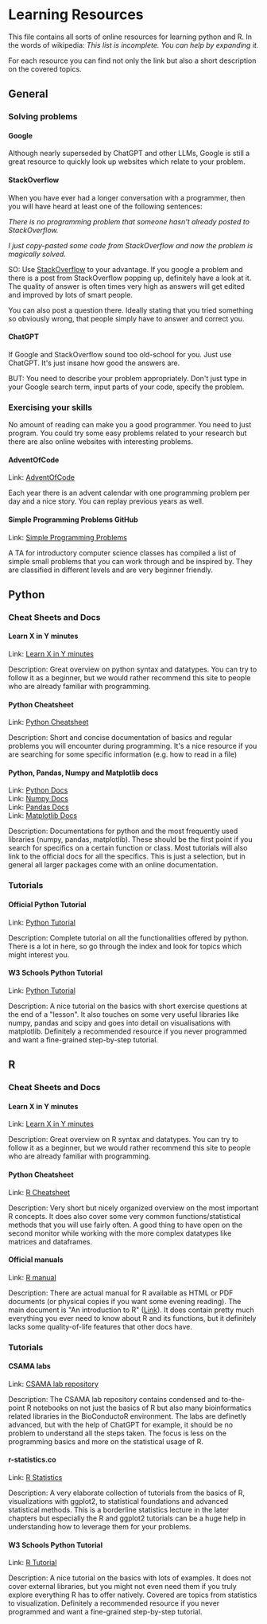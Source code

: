 # Learning Resources

This file contains all sorts of online resources for learning python and R. 
In the words of wikipedia: _This list is incomplete. You can help by expanding it._ 

For each resource you can find not only the link but also a short description on the covered topics. 

## General

### Solving problems

#### Google

Although nearly superseded by ChatGPT and other LLMs, Google is still a great resource to quickly look up websites which relate to your problem.

#### StackOverflow

When you have ever had a longer conversation with a programmer, then you will have heard at least one of the following sentences:

_There is no programming problem that someone hasn't already posted to StackOverflow._ 

_I just copy-pasted some code from StackOverflow and now the problem is magically solved._

SO: Use [StackOverflow](https://stackoverflow.com/) to your advantage. If you google a problem and there is a post from StackOverflow popping up, definitely have a look at it. 
The quality of answer is often times very high as answers will get edited and improved by lots of smart people. 

You can also post a question there. Ideally stating that you tried something so obviously wrong, that people simply have to answer and correct you.

#### ChatGPT

If Google and StackOverflow sound too old-school for you. Just use ChatGPT. 
It's just insane how good the answers are. 

BUT: You need to describe your problem appropriately. Don't just type in your Google search term, input parts of your code, specify the problem. 

### Exercising your skills

No amount of reading can make you a good programmer. You need to just program. 
You could try some easy problems related to your research but there are also online websites with interesting problems. 

#### AdventOfCode

Link: [AdventOfCode](https://adventofcode.com/)

Each year there is an advent calendar with one programming problem per day and a nice story. You can replay previous years as well. 

#### Simple Programming Problems GitHub

Link: [Simple Programming Problems](https://adriann.github.io/programming_problems.html)

A TA for introductory computer science classes has compiled a list of simple small problems that you can work through and be inspired by. They are classified in different levels and are very beginner friendly. 

## Python

### Cheat Sheets and Docs

#### Learn X in Y minutes

Link: [Learn X in Y minutes](https://learnxinyminutes.com/docs/python/)

Description: Great overview on python syntax and datatypes. You can try to follow it as a beginner, but we would rather recommend this site to people who are already familiar with programming. 

#### Python Cheatsheet

Link: [Python Cheatsheet](https://www.pythoncheatsheet.org/)

Description: Short and concise documentation of basics and regular problems you will encounter during programming. It's a nice resource if you are searching for some specific information (e.g. how to read in a file) 

#### Python, Pandas, Numpy and Matplotlib docs

Link: [Python Docs](https://docs.python.org/3/) \
Link: [Numpy Docs](https://numpy.org/doc/) \
Link: [Pandas Docs](https://pandas.pydata.org/docs/) \
Link: [Matplotlib Docs](https://matplotlib.org/stable/index.html)

Description: Documentations for python and the most frequently used libraries (numpy, pandas, matplotlib). These should be the first point if you search for specifics on a certain function or class. Most tutorials will also link to the official docs for all the specifics. This is just a selection, but in general all larger packages come with an online documentation.

### Tutorials

#### Official Python Tutorial

Link: [Python Tutorial](https://docs.python.org/3/tutorial/)

Description: Complete tutorial on all the functionalities offered by python. There is a lot in here, so go through the index and look for topics which might interest you. 

#### W3 Schools Python Tutorial

Link: [Python Tutorial](https://www.w3schools.com/python/)

Description: A nice tutorial on the basics with short exercise questions at the end of a "lesson". It also touches on some very useful libraries like numpy, pandas and scipy and goes into detail on visualisations with matplotlib.
Definitely a recommended resource if you never programmed and want a fine-grained step-by-step tutorial.

## R

### Cheat Sheets and Docs

#### Learn X in Y minutes

Link: [Learn X in Y minutes](https://learnxinyminutes.com/docs/r/)

Description: Great overview on R syntax and datatypes. You can try to follow it as a beginner, but we would rather recommend this site to people who are already familiar with programming. 

#### Python Cheatsheet

Link: [R Cheatsheet](https://iqss.github.io/dss-workshops/R/Rintro/base-r-cheat-sheet.pdf)

Description: Very short but nicely organized overview on the most important R concepts. It does also cover some very common functions/statistical methods that you will use fairly often. A good thing to have open on the second monitor while working with the more complex datatypes like matrices and dataframes. 

#### Official manuals

Link: [R manual](https://cran.r-project.org/manuals.html)

Description: There are actual manual for R available as HTML or PDF documents (or physical copies if you want some evening reading). The main document is "An introduction to R" ([Link](https://cran.r-project.org/doc/manuals/r-release/R-intro.pdf)). 
It does contain pretty much everything you ever need to know about R and its functions, but it definitely lacks some quality-of-life features that other docs have. 

### Tutorials

#### CSAMA labs

Link: [CSAMA lab repository](https://github.com/Bioconductor/CSAMA-labs)

Description: The CSAMA lab repository contains condensed and to-the-point R notebooks on not just the basics of R but also many bioinformatics related libraries in the BioConductoR environment. The labs are definetly advanced, but with the help of ChatGPT for example, it should be no problem to understand all the steps taken. 
The focus is less on the programming basics and more on the statistical usage of R.  

#### r-statistics.co

Link: [R Statistics](https://r-statistics.co/)

Description: A very elaborate collection of tutorials from the basics of R, visualizations with ggplot2, to statistical foundations and advanced statistical methods. This is a borderline statistics lecture in the later chapters but especially the R and ggplot2 tutorials can be a huge help in understanding how to leverage them for your problems.

#### W3 Schools Python Tutorial

Link: [R Tutorial](https://www.w3schools.com/r/)

Description: A nice tutorial on the basics with lots of examples. It does not cover external libraries, but you might not even need them if you truly explore everything R has to offer natively. Covered are topics from statistics to visualization.
Definitely a recommended resource if you never programmed and want a fine-grained step-by-step tutorial.

